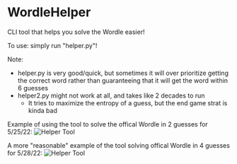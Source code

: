 # WordleHelper
CLI tool that helps you solve the Wordle easier!

To use: simply run "helper.py"!

Note:
- helper.py is very good/quick, but sometimes it will over prioritize getting the correct word rather than guaranteeing that it will get the word within 6 guesses
- helper2.py might not work at all, and takes like 2 decades to run
    - It tries to maximize the entropy of a guess, but the end game strat is kinda bad

Example of using  the tool to solve the offical Wordle in 2 guesses for 5/25/22:
![Helper Tool](https://github.com/LelsersLasers/WordleHelper/raw/main/showcase/solving_5_26_22_wordle.PNG)

A more "reasonable" example of the tool solving offical Wordle in 4 guesses for 5/28/22:
![Helper Tool](https://github.com/LelsersLasers/WordleHelper/raw/main/showcase/solving_5_28_22_wordle.PNG)
